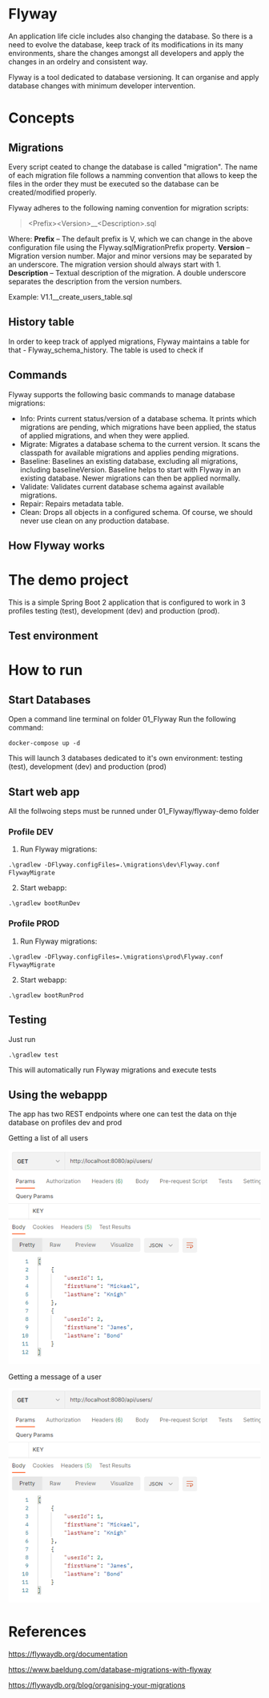 # Flyway

An application life cicle includes also changing the database. So there is a need to evolve the database, keep track of its modifications in its many environments, share the changes amongst all developers and apply the changes in an ordelry and consistent way.

Flyway is a tool dedicated to database versioning. It can organise and apply database changes with minimum developer intervention.

# Concepts
## Migrations
Every script ceated to change the database is called "migration". The name of each migration file follows a namming convention that allows to keep the files in the order they must be executed so the database can be created/modified properly.

Flyway adheres to the following naming convention for migration scripts:

> \<Prefix\>\<Version\>__\<Description\>.sql

Where:
**Prefix** – The default prefix is V, which we can change in the above configuration file using the Flyway.sqlMigrationPrefix property.
**Version** – Migration version number. Major and minor versions may be separated by an underscore. The migration version should always start with 1.
**Description** – Textual description of the migration. A double underscore separates the description from the version numbers.

Example: V1.1__create_users_table.sql

## History table
In order to keep track of applyed migrations, Flyway maintains a table for that - Flyway_schema_history. The table is used to check if

## Commands
Flyway supports the following basic commands to manage database migrations:
- Info: Prints current status/version of a database schema. It prints which migrations are pending, which migrations have been applied, the status of applied migrations, and when they were applied.
- Migrate: Migrates a database schema to the current version. It scans the classpath for available migrations and applies pending migrations.
- Baseline: Baselines an existing database, excluding all migrations, including baselineVersion. Baseline helps to start with Flyway in an existing database. Newer migrations can then be applied normally.
- Validate: Validates current database schema against available migrations.
- Repair: Repairs metadata table.
- Clean: Drops all objects in a configured schema. Of course, we should never use clean on any production database.

## How Flyway works

# The demo project
This is a simple Spring Boot 2 application that is configured to work in 3 profiles testing (test), development (dev) and production (prod).

## Test environment

# How to run
## Start Databases

Open a command line terminal on folder 01_Flyway
Run the following command:
````
docker-compose up -d
````
This will launch 3 databases dedicated to it's own environment: testing (test), development (dev) and production (prod)

## Start web app
All the follwoing steps must be runned under 01_Flyway/flyway-demo folder
### Profile DEV
1. Run Flyway migrations:
````
.\gradlew -DFlyway.configFiles=.\migrations\dev\Flyway.conf FlywayMigrate
````
2. Start webapp:
````
.\gradlew bootRunDev
````

### Profile PROD
1. Run Flyway migrations:
````
.\gradlew -DFlyway.configFiles=.\migrations\prod\Flyway.conf FlywayMigrate
````
2. Start webapp:
````
.\gradlew bootRunProd
````

## Testing
Just run 
````
.\gradlew test 
````
This will automatically run Flyway migrations and execute tests

## Using the webappp
The app has two REST endpoints where one can test the data on thje database on profiles dev and prod

Getting a list of all users

![List of users](documentation/users_list.png)

Getting a message of a user

![Message of a user](documentation/users_list.png)


# References
https://flywaydb.org/documentation

https://www.baeldung.com/database-migrations-with-flyway

https://flywaydb.org/blog/organising-your-migrations
